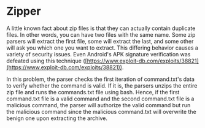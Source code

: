 # Zipper

A little known fact about zip files is that they can actually contain duplicate files. In other words, you can have two files with the same name. Some zip parsers will extract the first file, some will extract the last, and some other will ask you which one you want to extract. This differing behavior causes a variety of security issues. Even Android's APK signature verification was defeated using this technique ([https://www.exploit-db.com/exploits/38821](https://www.exploit-db.com/exploits/38821)).

In this problem, the parser checks the first iteration of command.txt's data to verify whether the command is valid. If it is, the parsers unzips the entire zip file and runs the commands.txt file using bash. Hence, if the first command.txt file is a valid command and the second command.txt file is a malicious command, the parser will authorize the valid command but run the malicious command since the malicious command.txt will overwrite the benign one upon extracting the archive.
